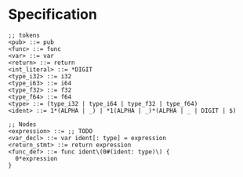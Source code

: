 # Specification

<!-- We follow the following BNF specification: https://www.w3.org/Notation.html -->
```bnf
;; tokens
<pub> ::= pub
<func> ::= func
<var> ::= var
<return> ::= return
<int_literal> ::= *DIGIT
<type_i32> ::= i32
<type_i63> ::= i64
<type_f32> ::= f32
<type_f64> ::= f64
<type> ::= (type_i32 | type_i64 | type_f32 | type_f64)
<ident> ::= 1*(ALPHA | _) | *1(ALPHA | _)*(ALPHA | _ | DIGIT | $)

;; Nodes
<expression> ::= ;; TODO
<var_decl> ::= var ident[: type] = expression
<return_stmt> ::= return expression
<func_def> ::= func ident\(0#(ident: type)\) {
  0*expression
}
```
